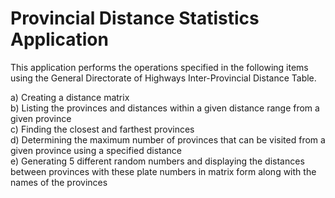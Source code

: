# Provincial Distance Statistics Application

This application performs the operations specified in the following items using the General Directorate of Highways Inter-Provincial Distance Table.

a) Creating a distance matrix  
b) Listing the provinces and distances within a given distance range from a given province  
c) Finding the closest and farthest provinces  
d) Determining the maximum number of provinces that can be visited from a given province using a specified distance  
e) Generating 5 different random numbers and displaying the distances between provinces with these plate numbers in matrix form along with the names of the provinces
